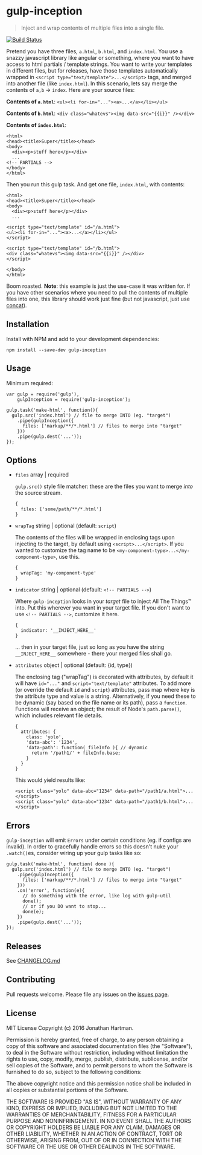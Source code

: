 # gulp-inception

> Inject and wrap contents of multiple files into a single file.

[![Build Status](https://travis-ci.org/jhartman86/gulp-inception.svg?branch=master)](https://travis-ci.org/jhartman86/gulp-inception)

Pretend you have three files, `a.html`, `b.html`, and `index.html`. You use a
snazzy javascript library like angular or something, where you want to have
access to html partials / template strings. You want to write your templates
in different files, but for releases, have those templates automatically
wrapped in `<script type="text/template">...</script>` tags, and merged into
another file (like `index.html`). In this scenario, lets say merge the contents
of `a,b` -> `index`. Here are your source files:

**Contents of `a.html`**: `<ul><li for-in="..."><a>...</a></li></ul>`

**Contents of `b.html`**: `<div class="whatevs"><img data-src="{{i}}" /></div>`

**Contents of `index.html`**:
```
<html>
<head><title>Super</title></head>
<body>
  <div><p>stuff here</p></div>
  ...
<!-- PARTIALS -->
</body>
</html>
```

Then you run this gulp task. And get one file, `index.html`, with contents:
```
<html>
<head><title>Super</title></head>
<body>
  <div><p>stuff here</p></div>
  ...

<script type="text/template" id="/a.html">
<ul><li for-in="..."><a>...</a></li></ul>
</script>

<script type="text/template" id="/b.html">
<div class="whatevs"><img data-src="{{i}}" /></div>
</script>

</body>
</html>
```

Boom roasted. **Note**: this example is just the use-case it was written for.
If you have other scenarios where you need to pull the contents of multiple
files into one, this library should work just fine (but not javascript, just use
[concat](https://github.com/contra/gulp-concat)).

## Installation

Install with NPM and add to your development dependencies:

`npm install --save-dev gulp-inception`

## Usage

Minimum required:

```
var gulp = require('gulp'),
    gulpInception = require('gulp-inception');

gulp.task('make-html', function(){
  gulp.src('index.html') // file to merge INTO (eg. "target")
    .pipe(gulpInception({
      files: ['markup/**/*.html'] // files to merge into "target"
    }))
    .pipe(gulp.dest('...'));
});
```

## Options

* `files` array | required

  `gulp.src()` style file matcher: these are the files you want to merge _into_
  the source stream.

  ```
  {
    files: ['some/path/**/*.html']
  }
  ```


* `wrapTag` string | optional (default: `script`)

  The contents of the files will be wrapped in enclosing tags upon injecting
  to the target, by default using `<script>...</script>`. If you wanted to
  customize the tag name to be `<my-component-type>...</my-component-type>`,
  use this.

  ```
  {
    wrapTag: 'my-component-type'
  }
  ```


* `indicator` string | optional (default: `<!-- PARTIALS -->`)

  Where `gulp-inception` looks in your _target_ file to inject All The Things™
  into. Put this wherever you want in your target file. If you don't want to
  use `<!-- PARTIALS -->`, customize it here.

  ```
  {
    indicator: '__INJECT_HERE__'
  }
  ```

  ... then in your target file, just so long as you have the string
  `__INJECT_HERE__` somewhere - there your merged files shall go.

* `attributes` object | optional (default: {id, type})

  The enclosing tag ("wrapTag") is decorated with attributes, by default it will
  have `id="..."` and `script="text/template"` attributes. To add more (or
  override the default `id` and `script`) attributes, pass map where key is
  the attribute type and value is a string. Alternatively, if you need these to
  be dynamic (say based on the file name or its path), pass a `function`.
  Functions will receive an object; the result of Node's `path.parse()`, which
  includes relevant file details.

  ```
  {
    attributes: {
      class: 'yolo',
      'data-abc': '1234',
      'data-path': function( fileInfo ){ // dynamic
        return '/path1/' + fileInfo.base;
      }
    }
  }
  ```

  This would yield results like:
  ```
  <script class="yolo" data-abc="1234" data-path="/path1/a.html">...</script>
  <script class="yolo" data-abc="1234" data-path="/path1/b.html">...</script>
  ```

## Errors

`gulp-inception` will emit `Errors` under certain conditions (eg. if configs are invalid). In order to gracefully handle errors so this doesn't nuke your `.watch()`es, consider wiring up your gulp tasks like so:

```
gulp.task('make-html', function( done ){
  gulp.src('index.html') // file to merge INTO (eg. "target")
    .pipe(gulpInception({
      files: ['markup/**/*.html'] // files to merge into "target"
    }))
    .on('error', function(e){
      // do something with the error, like log with gulp-util
      done();
      // or if you DO want to stop...
      done(e);
    })
    .pipe(gulp.dest('...'));
});
```

## Releases

See [CHANGELOG.md](https://github.com/jhartman86/gulp-inception/blob/master/CHANGELOG.md)

## Contributing

Pull requests welcome. Please file any issues on the [issues page](https://github.com/jhartman86/gulp-inception/issues).

## License

MIT License
Copyright (c) 2016 Jonathan Hartman.

Permission is hereby granted, free of charge, to any person obtaining a copy of this software and associated documentation files (the "Software"), to deal in the Software without restriction, including without limitation the rights to use, copy, modify, merge, publish, distribute, sublicense, and/or sell copies of the Software, and to permit persons to whom the Software is furnished to do so, subject to the following conditions:

The above copyright notice and this permission notice shall be included in all copies or substantial portions of the Software.

THE SOFTWARE IS PROVIDED "AS IS", WITHOUT WARRANTY OF ANY KIND, EXPRESS OR IMPLIED, INCLUDING BUT NOT LIMITED TO THE WARRANTIES OF MERCHANTABILITY, FITNESS FOR A PARTICULAR PURPOSE AND NONINFRINGEMENT. IN NO EVENT SHALL THE AUTHORS OR COPYRIGHT HOLDERS BE LIABLE FOR ANY CLAIM, DAMAGES OR OTHER LIABILITY, WHETHER IN AN ACTION OF CONTRACT, TORT OR OTHERWISE, ARISING FROM, OUT OF OR IN CONNECTION WITH THE SOFTWARE OR THE USE OR OTHER DEALINGS IN THE SOFTWARE.
